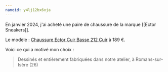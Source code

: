 ```yaml
---
nanoid: y4lj12bx6xja
---
```

En janvier 2024, j'ai acheté une paire de chaussure de la marque [[Ector Sneakers]].

Le modèle : [Chaussure Ector Cuir Basse 212 Cuir](https://www.ector-sneakers.com/chaussure/chaussure-ector-cuir-basse-212-cuir/?attribute_pa_coloris=noir) à 189 €.

Voici ce qui a motivé mon choix :

> Dessinés et entièrement fabriquées dans notre atelier, à Romans-sur-Isère (26)
